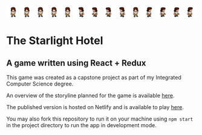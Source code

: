 ![Header image for the starlight hotel](/public/assets/darlaStanding1.png)

# The Starlight Hotel

## A game written using React + Redux

This game was created as a capstone project as part of my Integrated Computer Science degree.

An overview of the storyline planned for the game is available [here](/storylinePlan.txt).

The published version is hosted on Netlify and is available to play [here](https://starlight-hotel.netlify.app/).

You may also fork this repository to run it on your machine using `npm start` in the project directory to run the app in development mode.
